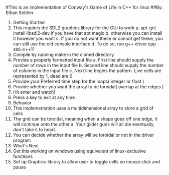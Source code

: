 #This is an implementation of Conway's Game of Life in C++ for linux
##By: Ethan Seither

1. Getting Started
  0. This requires the SDL2 graphics library for the GUI to work
    a. apt-get install libsdl2-dev if you have that apt magic
    b. otherwise you can install it however you want
    c. If you do not want these or cannot get these, you can still use the old console interface
    d. To do so, run g++ driver.cpp -std=c++11
  1. Compile by running make in the cloned directory
  2. Provide a properly formatted input file
    a. First line should supply the number of rows in the input file
    b. Second line should supply the number of columns in the input file
    c. Next line begins the pattern. Live cells are represented by 1, dead are 0
  3. Provide your Preferred time step for the loops( integer or float )
  4. Provide whether you want the array to be toroidal( overlap at the edges )
  5. Hit enter and watch!
  6. Press a key to exit at any time
2. Behavior
  1. This implementation uses a multidimensional array to store a grid of cells
  2. The grid can be toroidal, meaning when a shape goes off one edge, it will continue onto the other
    a. Your glider guns will all die eventually, don't take it to heart.
  3. You can decide whether the array will be toroidal or not in the driver program
3. What's Next
  1. Get this working on windows using equivalent of linux-exclusive functions
  2. Set up Graphics library to allow user to toggle cells on mouse click and pause
